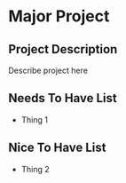 # Major Project
## Project Description
Describe project here
## Needs To Have List
- Thing 1
## Nice To Have List
- Thing 2